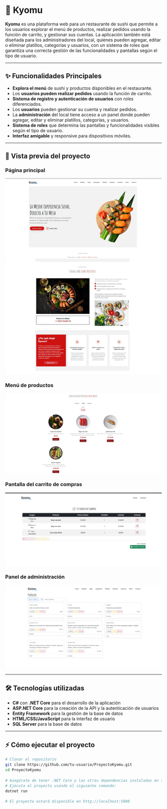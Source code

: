 # 🍣 Kyomu

**Kyomu** es una plataforma web para un restaurante de sushi que permite a los usuarios explorar el menú de productos, realizar pedidos usando la función de carrito, y gestionar sus cuentas. La aplicación también está diseñada para los administradores del local, quienes pueden agregar, editar o eliminar platillos, categorías y usuarios, con un sistema de roles que garantiza una correcta gestión de las funcionalidades y pantallas según el tipo de usuario.

---

## ✨ Funcionalidades Principales

- **Explora el menú** de sushi y productos disponibles en el restaurante.
- Los **usuarios pueden realizar pedidos** usando la función de carrito.
- **Sistema de registro y autenticación de usuarios** con roles diferenciados.
- Los **usuarios** pueden gestionar su cuenta y realizar pedidos.
- La **administración** del local tiene acceso a un panel donde pueden agregar, editar y eliminar platillos, categorías, y usuarios.
- **Sistema de roles** que determina las pantallas y funcionalidades visibles según el tipo de usuario.
- **Interfaz amigable** y responsive para dispositivos móviles.

---

## 📸 Vista previa del proyecto

### Página principal
![Página principal](ImgsReadme/Sushi_Index.jpg)
![Página principal](ImgsReadme/Sushi_Info1.jpg)

### Menú de productos
![Menú de productos](ImgsReadme/Sushi_Platillos.jpg)

### Pantalla del carrito de compras
![Carrito de compras](ImgsReadme/Sushi_Carrito.jpg)

### Panel de administración
![Panel de administración](ImgsReadme/Sushi_CRUD.jpg)

---

## 🛠️ Tecnologías utilizadas

- **C#** con **.NET Core** para el desarrollo de la aplicación
- **ASP.NET Core** para la creación de la API y la autenticación de usuarios
- **Entity Framework** para la gestión de la base de datos
- **HTML/CSS/JavaScript** para la interfaz de usuario
- **SQL Server** para la base de datos

---

## ⚡ Cómo ejecutar el proyecto

```bash
# Clonar el repositorio
git clone https://github.com/tu-usuario/ProyectoKyomu.git
cd ProyectoKyomu

# Asegúrate de tener .NET Core y las otras dependencias instaladas en tu máquina.
# Ejecuta el proyecto usando el siguiente comando:
dotnet run

# El proyecto estará disponible en http://localhost:5000
